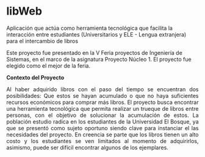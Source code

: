 # libWeb
Aplicación que actúa como herramienta tecnológica que facilita la interacción entre estudiantes (Universitarios y ELE - Lengua extranjera) para el intercambio de libros

Este proyecto fue presentado en la V Feria proyectos de Ingeniería de Sistemas, en el marco de la asignatura Proyecto Núcleo 1. El proyecto fue elegido como el mejor de la feria.

<b>Contexto del Proyecto</b>
<div style='text-align: justify;'>
Al haber adquirido libros con el paso del tiempo se encuentran dos posibilidades: Que estos se hayan acumulado o que no haya suficientes recursos económicos para comprar más libros. El proyecto busca encontrar una herramienta tecnológica que permita  realizar un trueque de libros entre personas, con el objetivo de solucionar la acumulación de estos. La población estudio radica en los estudiantes de la Universidad El Bosque, ya que se presentó como sujeto oportuno siendo clave para instanciar el las necesidades del proyecto.  En creencia se parte que los libros tienen un alto costo y los estudiantes se ven limitados al momento de adquirirlos, asimismo, puede ser difícil encontrar algunos de los ejemplares. 
</div>
